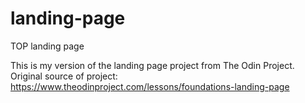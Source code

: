 # landing-page
TOP landing page

This is my version of the landing page project from The Odin Project. 
Original source of project: https://www.theodinproject.com/lessons/foundations-landing-page
